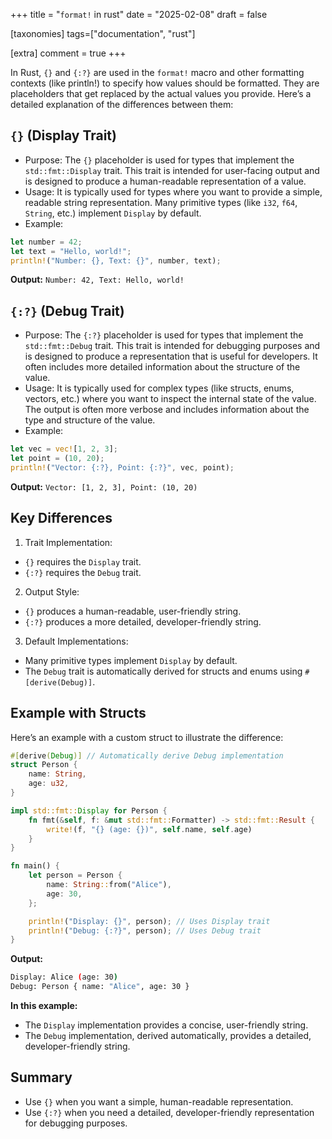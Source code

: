 +++
title = "`format!` in rust"
date = "2025-02-08"
draft = false

[taxonomies]
tags=["documentation", "rust"]

[extra]
comment = true
+++

In Rust, `{}` and `{:?}` are used in the `format!` macro and other formatting contexts (like println!) to specify how values should be formatted. They are placeholders that get replaced by the actual values you provide. Here’s a detailed explanation of the differences between them:

## `{}` (Display Trait)

- Purpose: The `{}` placeholder is used for types that implement the `std::fmt::Display` trait. This trait is intended for user-facing output and is designed to produce a human-readable representation of a value.
- Usage: It is typically used for types where you want to provide a simple, readable string representation. Many primitive types (like `i32`, `f64`, `String`, etc.) implement `Display` by default.
- Example:

```rust
let number = 42;
let text = "Hello, world!";
println!("Number: {}, Text: {}", number, text);
```

**Output:**
`Number: 42, Text: Hello, world!`

## `{:?}` (Debug Trait)

- Purpose: The `{:?}` placeholder is used for types that implement the `std::fmt::Debug` trait. This trait is intended for debugging purposes and is designed to produce a representation that is useful for developers. It often includes more detailed information about the structure of the value.
- Usage: It is typically used for complex types (like structs, enums, vectors, etc.) where you want to inspect the internal state of the value. The output is often more verbose and includes information about the type and structure of the value.
- Example:

```rust
let vec = vec![1, 2, 3];
let point = (10, 20);
println!("Vector: {:?}, Point: {:?}", vec, point);
```

**Output:**
`Vector: [1, 2, 3], Point: (10, 20)`

## Key Differences

1. Trait Implementation:

- `{}` requires the `Display` trait.
- `{:?}` requires the `Debug` trait.

2. Output Style:

- `{}` produces a human-readable, user-friendly string.
- `{:?}` produces a more detailed, developer-friendly string.

3. Default Implementations:

- Many primitive types implement `Display` by default.
- The `Debug` trait is automatically derived for structs and enums using `#[derive(Debug)]`.

## Example with Structs

Here’s an example with a custom struct to illustrate the difference:

```rust
#[derive(Debug)] // Automatically derive Debug implementation
struct Person {
    name: String,
    age: u32,
}

impl std::fmt::Display for Person {
    fn fmt(&self, f: &mut std::fmt::Formatter) -> std::fmt::Result {
        write!(f, "{} (age: {})", self.name, self.age)
    }
}

fn main() {
    let person = Person {
        name: String::from("Alice"),
        age: 30,
    };

    println!("Display: {}", person); // Uses Display trait
    println!("Debug: {:?}", person); // Uses Debug trait
}
```

**Output:**

```sh
Display: Alice (age: 30)
Debug: Person { name: "Alice", age: 30 }

```

**In this example:**

- The `Display` implementation provides a concise, user-friendly string.
- The `Debug` implementation, derived automatically, provides a detailed, developer-friendly string.

## Summary

- Use `{}` when you want a simple, human-readable representation.
- Use `{:?}` when you need a detailed, developer-friendly representation for debugging purposes.

